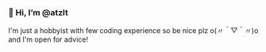 ### 👋 Hi, I’m @atzlt

I'm just a hobbyist with few coding experience so be nice plz o(〃＾▽＾〃)o and I'm open for advice!
